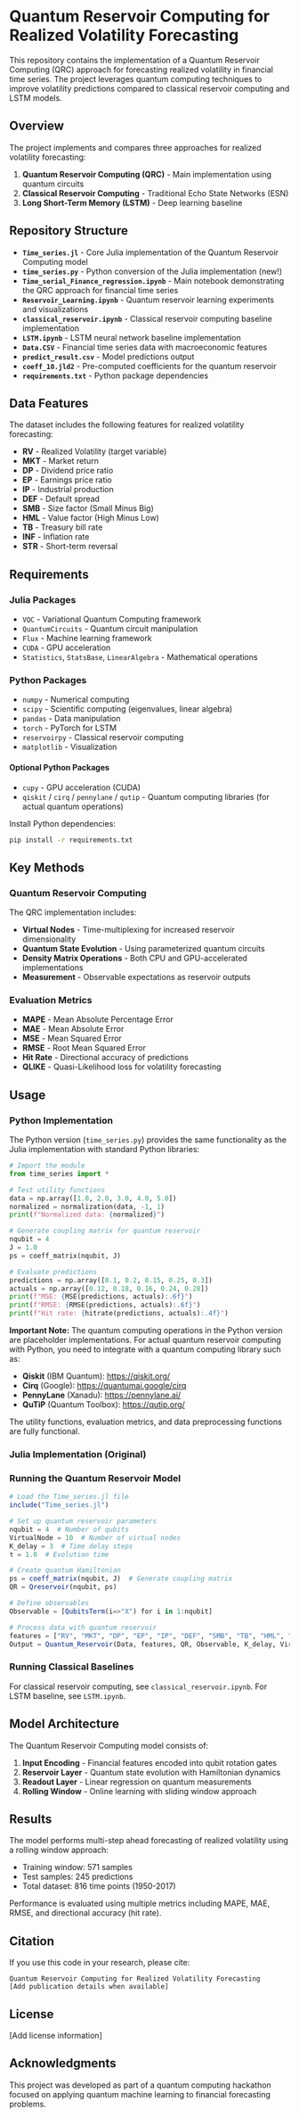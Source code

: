 # Quantum Reservoir Computing for Realized Volatility Forecasting

This repository contains the implementation of a Quantum Reservoir Computing (QRC) approach for forecasting realized volatility in financial time series. The project leverages quantum computing techniques to improve volatility predictions compared to classical reservoir computing and LSTM models.

## Overview

The project implements and compares three approaches for realized volatility forecasting:
1. **Quantum Reservoir Computing (QRC)** - Main implementation using quantum circuits
2. **Classical Reservoir Computing** - Traditional Echo State Networks (ESN)
3. **Long Short-Term Memory (LSTM)** - Deep learning baseline

## Repository Structure

- **`Time_series.jl`** - Core Julia implementation of the Quantum Reservoir Computing model
- **`time_series.py`** - Python conversion of the Julia implementation (new!)
- **`Time_serial_Finance_regression.ipynb`** - Main notebook demonstrating the QRC approach for financial time series
- **`Reservoir_Learning.ipynb`** - Quantum reservoir learning experiments and visualizations
- **`classical_reservoir.ipynb`** - Classical reservoir computing baseline implementation
- **`LSTM.ipynb`** - LSTM neural network baseline implementation
- **`Data.CSV`** - Financial time series data with macroeconomic features
- **`predict_result.csv`** - Model predictions output
- **`coeff_10.jld2`** - Pre-computed coefficients for the quantum reservoir
- **`requirements.txt`** - Python package dependencies

## Data Features

The dataset includes the following features for realized volatility forecasting:
- **RV** - Realized Volatility (target variable)
- **MKT** - Market return
- **DP** - Dividend price ratio
- **EP** - Earnings price ratio
- **IP** - Industrial production
- **DEF** - Default spread
- **SMB** - Size factor (Small Minus Big)
- **HML** - Value factor (High Minus Low)
- **TB** - Treasury bill rate
- **INF** - Inflation rate
- **STR** - Short-term reversal

## Requirements

### Julia Packages
- `VQC` - Variational Quantum Computing framework
- `QuantumCircuits` - Quantum circuit manipulation
- `Flux` - Machine learning framework
- `CUDA` - GPU acceleration
- `Statistics`, `StatsBase`, `LinearAlgebra` - Mathematical operations

### Python Packages
- `numpy` - Numerical computing
- `scipy` - Scientific computing (eigenvalues, linear algebra)
- `pandas` - Data manipulation
- `torch` - PyTorch for LSTM
- `reservoirpy` - Classical reservoir computing
- `matplotlib` - Visualization

#### Optional Python Packages
- `cupy` - GPU acceleration (CUDA)
- `qiskit` / `cirq` / `pennylane` / `qutip` - Quantum computing libraries (for actual quantum operations)

Install Python dependencies:
```bash
pip install -r requirements.txt
```

## Key Methods

### Quantum Reservoir Computing
The QRC implementation includes:
- **Virtual Nodes** - Time-multiplexing for increased reservoir dimensionality
- **Quantum State Evolution** - Using parameterized quantum circuits
- **Density Matrix Operations** - Both CPU and GPU-accelerated implementations
- **Measurement** - Observable expectations as reservoir outputs

### Evaluation Metrics
- **MAPE** - Mean Absolute Percentage Error
- **MAE** - Mean Absolute Error
- **MSE** - Mean Squared Error
- **RMSE** - Root Mean Squared Error
- **Hit Rate** - Directional accuracy of predictions
- **QLIKE** - Quasi-Likelihood loss for volatility forecasting

## Usage

### Python Implementation

The Python version (`time_series.py`) provides the same functionality as the Julia implementation with standard Python libraries:

```python
# Import the module
from time_series import *

# Test utility functions
data = np.array([1.0, 2.0, 3.0, 4.0, 5.0])
normalized = normalization(data, -1, 1)
print(f"Normalized data: {normalized}")

# Generate coupling matrix for quantum reservoir
nqubit = 4
J = 1.0
ps = coeff_matrix(nqubit, J)

# Evaluate predictions
predictions = np.array([0.1, 0.2, 0.15, 0.25, 0.3])
actuals = np.array([0.12, 0.18, 0.16, 0.24, 0.28])
print(f"MSE: {MSE(predictions, actuals):.6f}")
print(f"RMSE: {RMSE(predictions, actuals):.6f}")
print(f"Hit rate: {hitrate(predictions, actuals):.4f}")
```

**Important Note:** The quantum computing operations in the Python version are placeholder implementations. For actual quantum reservoir computing with Python, you need to integrate with a quantum computing library such as:
- **Qiskit** (IBM Quantum): https://qiskit.org/
- **Cirq** (Google): https://quantumai.google/cirq
- **PennyLane** (Xanadu): https://pennylane.ai/
- **QuTiP** (Quantum Toolbox): https://qutip.org/

The utility functions, evaluation metrics, and data preprocessing functions are fully functional.

### Julia Implementation (Original)

### Running the Quantum Reservoir Model

```julia
# Load the Time_series.jl file
include("Time_series.jl")

# Set up quantum reservoir parameters
nqubit = 4  # Number of qubits
VirtualNode = 10  # Number of virtual nodes
K_delay = 3  # Time delay steps
τ = 1.0  # Evolution time

# Create quantum Hamiltonian
ps = coeff_matrix(nqubit, J)  # Generate coupling matrix
QR = Qreservoir(nqubit, ps)

# Define observables
Observable = [QubitsTerm(i=>"X") for i in 1:nqubit]

# Process data with quantum reservoir
features = ["RV", "MKT", "DP", "EP", "IP", "DEF", "SMB", "TB", "HML", "INF", "STR"]
Output = Quantum_Reservoir(Data, features, QR, Observable, K_delay, VirtualNode, τ, nqubit)
```

### Running Classical Baselines

For classical reservoir computing, see `classical_reservoir.ipynb`.
For LSTM baseline, see `LSTM.ipynb`.

## Model Architecture

The Quantum Reservoir Computing model consists of:
1. **Input Encoding** - Financial features encoded into qubit rotation gates
2. **Reservoir Layer** - Quantum state evolution with Hamiltonian dynamics
3. **Readout Layer** - Linear regression on quantum measurements
4. **Rolling Window** - Online learning with sliding window approach

## Results

The model performs multi-step ahead forecasting of realized volatility using a rolling window approach:
- Training window: 571 samples
- Test samples: 245 predictions
- Total dataset: 816 time points (1950-2017)

Performance is evaluated using multiple metrics including MAPE, MAE, RMSE, and directional accuracy (hit rate).

## Citation

If you use this code in your research, please cite:

```
Quantum Reservoir Computing for Realized Volatility Forecasting
[Add publication details when available]
```

## License

[Add license information]

## Acknowledgments

This project was developed as part of a quantum computing hackathon focused on applying quantum machine learning to financial forecasting problems.
